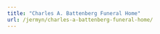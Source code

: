 ```yaml
---
title: "Charles A. Battenberg Funeral Home"
url: /jermyn/charles-a-battenberg-funeral-home/
---
```

